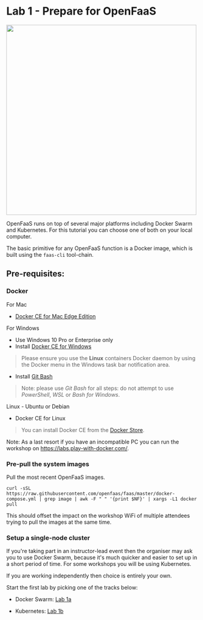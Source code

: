 # Lab 1 - Prepare for OpenFaaS

<img src="https://github.com/openfaas/media/raw/master/OpenFaaS_Magnet_3_1_png.png" width="500px"></img>

OpenFaaS runs on top of several major platforms including Docker Swarm and Kubernetes. For this tutorial you can choose one of both on your local computer.

The basic primitive for any OpenFaaS function is a Docker image, which is built using the `faas-cli` tool-chain.

## Pre-requisites:

### Docker

For Mac

* [Docker CE for Mac Edge Edition](https://store.docker.com/editions/community/docker-ce-desktop-mac)

For Windows 

* Use Windows 10 Pro or Enterprise only
* Install [Docker CE for Windows](https://store.docker.com/editions/community/docker-ce-desktop-windows)

> Please ensure you use the **Linux** containers Docker daemon by using the Docker menu in the Windows task bar notification area.

* Install [Git Bash](https://git-scm.com/downloads)

> Note: please use *Git Bash* for all steps: do not attempt to use *PowerShell*, *WSL* or *Bash for Windows*.

Linux - Ubuntu or Debian

* Docker CE for Linux

> You can install Docker CE from the [Docker Store](https://store.docker.com).

Note: As a last resort if you have an incompatible PC you can run the workshop on https://labs.play-with-docker.com/.

### Pre-pull the system images

Pull the most recent OpenFaaS images. 

```
curl -sSL https://raw.githubusercontent.com/openfaas/faas/master/docker-compose.yml | grep image | awk -F " " '{print $NF}' | xargs -L1 docker pull
```

This should offset the impact on the workshop WiFi of multiple attendees trying to pull the images at the same time.

### Setup a single-node cluster

If you're taking part in an instructor-lead event then the organiser may ask you to use Docker Swarm, because it's much quicker and easier to set up in a short period of time. For some workshops you will be using Kubernetes.

If you are working independently then choice is entirely your own.

Start the first lab by picking one of the tracks below:

* Docker Swarm: [Lab 1a](./lab1a.md)

* Kubernetes: [Lab 1b](./lab1b.md)

